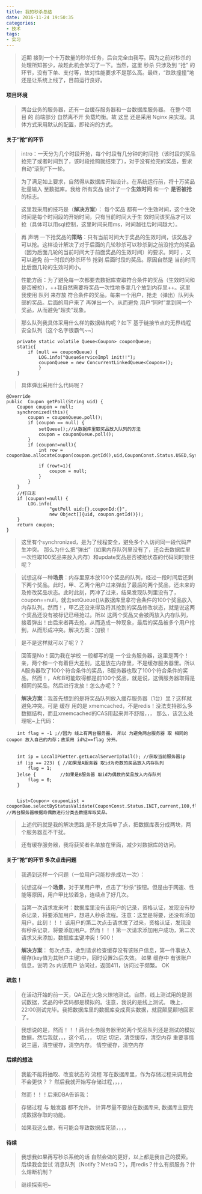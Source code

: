 ```yaml
---
title: 我的秒杀总结
date: 2016-11-24 19:50:35
categories:
- 技术
tags:
- 实习
---
```


>近期 接到一个十万数量的秒杀任务，后台完全由我写。因为之前对秒杀的处理所知甚少，故趁此机会学习了一下。当然，这里 秒杀 只涉及到 “抢” 的环节，没有下单、支付等，故对性能要求不是那么高。最终，“跌跌撞撞”地还是让系统上线了，目前运行良好。

<!-- more -->

#### 项目环境

>两台业务的服务器，还有一台缓存服务器和一台数据库服务器。
在整个项目 的 前端部分 自然离不开 负载均衡。故 这里 还是采用 Nginx 来实现。具体方式采用默认的配置，即轮询的方式。


#### 关于“抢”的环节
>intro：一天分为几个时段开抢，每个时段有几分钟的时间抢（该时段的奖品抢完了或者时间到了，该时段抢购就结束了），对于没有抢完的奖品，要求自动“滚到”下一轮。

>为了满足如上要求，自然得从数据库开始设计。在系统运行前，将十万奖品 批量输入 至数据库。我给 所有奖品 设计了一个**生效时间** 和一个 **是否被抢** 的标志。

>这里我采用的技巧是（**解决方案**）：
每个奖品 都有一个生效时间，这个生效时间是每个时间段的开始时间，只有当前时间大于生 效时间该奖品才可以抢（具体可以用sql控制，这里时间采用ms，时间越往后时间越大）。


>再 声明 一下抢奖品的**策略**：只有当前时间大于奖品的生效时间，该奖品才可以抢。这样设计解决了对于后面的几轮秒杀可以秒杀到之前没抢完的奖品（因为后面几轮的当前时间大于前面奖品的生效时间）的要求。同时 ，又可以避免 前一时段的秒杀环节 抢到 后面时段的奖品。原因自然是 当前时间比后面几轮的生效时间小。

>性能方面：为了避免每一次都要去数据库查取符合条件的奖品（生效时间和是否被抢），++我自然需要将奖品一次性地多拿几个放到内存里++。这里 我使用 队列 来存放 符合条件的奖品，每来一个用户，抢走（弹出）队列头部的奖品。后面的用户来了 再弹出一个。从而避免 用户“同时”拿到同一个奖品，从而避免“超卖”现象。

>那么队列我具体采用什么样的数据结构呢？如下
>基于链接节点的无界线程安全队列（这个名字很霸气~~）

        private static volatile Queue<Coupon> couponQueue;
        static{
            if (null == couponQueue) {
                LOG.info("QueueServiceImpl init!!");
                couponQueue = new ConcurrentLinkedQueue<Coupon>(); 
                }
        }

>具体弹出采用什么代码呢？

    @Override
    public  Coupon getPoll(String uid) {
        Coupon coupon = null;
        synchronized(this){
            coupon = couponQueue.poll();
            if (coupon == null) {
                setQueue();//从数据库里取奖品放入队列的方法
                coupon = couponQueue.poll();
            }
            if (coupon!=null){
                int row =  couponDao.allocateCoupon(coupon.getId(),uid,CouponConst.Status.USED,System.currentTimeMillis());

                if (row!=1){
                    coupon = null;
                }
            }
        }
        //打日志
        if (coupon!=null) {
            LOG.info(
                    "getPoll uid:{},couponId:{}",
                    new Object[]{uid, coupon.getId()});
        }
        return coupon;
    }
    
>这里有个synchronized，是为了线程安全，避免多个人访问同一段代码产生冲突。
>那么为什么把“弹出”（如果内存队列里没有了，还会去数据库里一次性取100奖品来放入内存）和update奖品是否被抢状态的代码同时锁住呢？

>试想这样一种**场景**：内存里原本放100个奖品的队列，经过一段时间后还剩下两个奖品。此时，甲、乙两个用户过来弹出了最后的两个奖品，还未来的及修改奖品状态。此时此刻，丙冲了过来，结果发现队列里没有了，coupon==null，就去setQueue()从数据库里拿符合条件的100个奖品放入内存队列。然而！，甲乙还没来得及将其抢到的奖品修改状态，就是说这两个奖品还没有被标记已经抢过。所以 这两个奖品又会被丙放入内存队列，接着弹出！由后来者再去抢。从而造成一种现象，最后的奖品被多个用户抢到，从而形成冲突。解决方案：加锁！


>是不是这样就可以了呢？？

>回答是No！因为我在学校 一般都写的是 一个业务服务器，这里是两个！亲，两个和一个有着巨大差别，这是放在内存里，不是缓存服务器里。所以A服务器取了100个符合条件的奖品，B服务器也取了100个符合条件的奖品，然而！，A和B可能取得都是前100个奖品，就是说，这俩服务器取得是相同的奖品，然后进行发放！怎么办呢？？

>**解决方案**：我首先想到的是将奖品队列放入缓存服务器（1台）里？这样就避免冲突。可是 缓存 用的是 xmemcached，不是redis！没法支持那么多数据结构，而且xmemcached的CAS用起来并不舒服，，，
>那么，该怎么处理呢~上代码：

        int flag = -1 ;//因为 线上有两台服务器， 所以 为避免两台服务器 取 相同的 coupon 放入自己的内存；故采用 id%2==flag 分开。

        
        int ip = LocalIPGetter.getLocalServerIpTail(); //获取当前服务器ip
        if (ip == 223) { //如果是A服务器 取id为奇数的奖品放入内存队列
            flag = 1;
        }else {         //如果是B服务器 取id为偶数的奖品放入内存队列
            flag = 0;
        }
       

        List<Coupon> couponList = couponDao.selectByStatusValidate(CouponConst.Status.INIT,current,100,flag); //两台服务器根据奇偶数进行分类去数据库取奖品。

>上述代码就是我的解决思路,是不是太简单了点，把数据库表分成两块，两个服务器互不干扰。

>还有缓存服务器，我将获奖者名单放在里面，减少对数据库的访问。

#### 关于“抢”的环节 多次点击问题

>我遇到这样一个问题（一位用户只能秒杀成功一次）：

>试想这样一个**场景**，对于某用户甲，点击了“秒杀”按钮。但是由于网速、性能等原因，用户甲比较着急，连续点了好几次。

>当第一次请求发来时：数据库里没有该用户的记录，资格认证，发现没有秒杀记录，将要添加用户，想进入秒杀流程。注意：这里是将要，还没有添加用户。此刻！！！
>该用户的第二次点击请求发了过来，资格认证，发现没有秒杀记录，将要添加用户。然而！！！第一次请求添加用户成功，第二次请求又来添加，数据库主键冲突！500！

>**解决方案**：
>每次点击，收到请求检查缓存没有该账户信息，第一件事放入 缓存(key值为其账户主键)中，同时设置2s后失效。
>如果 缓存中 有该账户信息，说明 2s 内该用户 访问过，返回411，访问过于频繁。
>OK

#### 疏忽！
>在活动开始的前一天，QA正在火急火燎地测试。自然，线上测试用的是测试数据，奖品的中奖码都是模拟的。注意，我说的是线上测试。
>晚上，22:00测试完毕。我把数据库里的数据库变成真实数据，就屁颠屁颠地回家了。

>我想说的是，然而！！！两台业务服务器里的两个奖品队列还是测试的模拟数据，然后我就，，，这个坑，，，
>切记
>切记，清空缓存，清空内存
>重要事情说三遍，清空缓存，清空内存。
>情空缓存，清空内存

#### 后续的想法
>我能不能将抽取、改变状态的 流程 写在数据库里，作为存储过程来调用会不会更快？？
>然后我就开始写存储过程，，，，

>然而！！！后来DBA告诉我：

>存储过程 与 触发器 都不允许。
>计算尽量不要放在数据库来,
>数据库主要完成数据存取的功能。

>如果我这么做，有可能会导致数据库死锁，，，，

#### 待续
>我想我如果再写秒杀系统的话 自然会做的更好，以上都是我自己的摸索。后续我会尝试 消息队列（Notify？MetaQ？），用redis？什么有损服务？什么熔断机制？

>继续探索吧~

